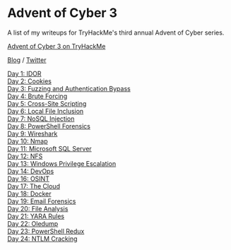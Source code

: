 # Advent of Cyber 3

A list of my writeups for TryHackMe's third annual Advent of Cyber series.

[Advent of Cyber 3 on TryHackMe](https://tryhackme.com/room/adventofcyber3)

[Blog](http://jakec.net) / [Twitter](https://twitter.com/jakeclelandVEVO)

[Day 1: IDOR](readme/day1.md)\
[Day 2: Cookies](readme/day2.md)\
[Day 3: Fuzzing and Authentication Bypass](readme/day3.md)\
[Day 4: Brute Forcing](readme/day4.md)\
[Day 5: Cross-Site Scripting](readme/day5.md)\
[Day 6: Local File Inclusion](readme/day6.md)\
[Day 7: NoSQL Injection](readme/day7.md)\
[Day 8: PowerShell Forensics](readme/day8.md)\
[Day 9: Wireshark](readme/day9.md)\
[Day 10: Nmap](readme/day10.md)\
[Day 11: Microsoft SQL Server](readme/day11.md)\
[Day 12: NFS](aoc3/day12/day12.md)  
[Day 13: Windows Privilege Escalation](aoc3/day13/day13.md)  
[Day 14: DevOps](aoc3/day14/day14.md)  
[Day 16: OSINT](aoc3/day16/day16.md)  
[Day 17: The Cloud](aoc3/day17/day17.md)  
[Day 18: Docker](aoc3/day18/day18.md)  
[Day 19: Email Forensics](aoc3/day19/day19.md)  
[Day 20: File Analysis](aoc3/day20/day20.md)  
[Day 21: YARA Rules](aoc3/day21/day21.md)  
[Day 22: Oledump](aoc3/day22/day22.md)  
[Day 23: PowerShell Redux](aoc3/day23/day23.md)  
[Day 24: NTLM Cracking](aoc3/day24/day24.md)  
